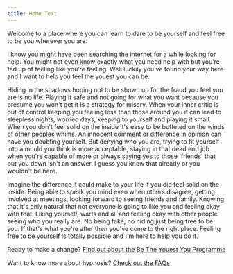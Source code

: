 ```yaml
---
title: Home Text
---
```

Welcome to a place where you can learn to dare to be yourself and feel free to be you wherever you are.

I know you might have been searching the internet for a while looking for help. You might not even know exactly what you need help with but you’re fed up of feeling like you’re feeling. Well luckily you’ve found your way here and I want to help you feel the youest you can be.

Hiding in the shadows hoping not to be shown up for the fraud you feel you are is no life. Playing it safe and not going for what you want because you presume you won't get it is a strategy for misery. When your inner critic is out of control keeping you feeling less than those around you it can lead to sleepless nights, worried days, keeping to yourself and playing it small. When you don't feel solid on the inside it's easy to be buffeted on the winds of other peoples whims. An innocent comment or difference in opinion can have you doubting yourself. But denying who you are, trying to fit yourself into a mould you think is more acceptable, staying in that dead end job when you're capable of more or always saying yes to those 'friends' that put you down isn't an answer. I guess you know that already or you wouldn't be here. 

Imagine the difference it could make to your life if you did feel solid on the inside. Being able to speak you mind even when others disagree, getting involved at meetings, looking forward to seeing friends and family. Knowing that it's only natural that not everyone is going to like you and feeling okay with that. Liking yourself, warts and all and feeling okay with other people seeing who you really are. No being fake, no hiding just being free to be you. If that's what you're after then you've come to the right place. Feeling free to be yourself is totally possible and I'm here to help you do it. 

Ready to make a change? [Find out about the Be The Youest You Programme](/programme/)

Want to know more about hypnosis? [Check out the FAQs](/faqs/)

